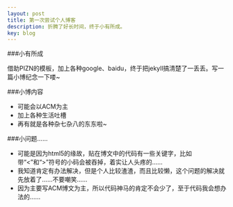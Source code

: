 ```yaml
---
layout: post
title: 第一次尝试个人博客
description: 折腾了好长时间，终于小有所成。
key: blog
---
```


###小有所成

借助PIZN的模板，加上各种google、baidu，终于把jekyll搞清楚了一丢丢。写一篇小博纪念一下喽~

###小博内容

* 可能会以ACM为主
* 加上各种生活吐槽
* 再有就是各种杂七杂八的东东啦~

###小问题……

* 可能是因为html5的缘故，贴在博文中的代码有一些关键字，比如带“<”和“>”符号的小码会被吞掉，着实让人头疼的……
* 我知道肯定有办法解决，但是个人比较渣渣，而且比较懒，这个问题的解决就先放着了……不要嘲笑……
* 因为主要写ACM博文为主，所以代码神马的肯定不会少了，至于代码我会想办法的……